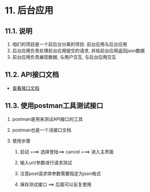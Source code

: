 # 11. 后台应用

## 11.1. 说明
1. 咱们的项目是一个前后台分离的项目: 前台应用与后台应用
2. 后台应用负责处理前台应用提交的请求, 并给前台应用返回json数据
3. 前台应用负责展现数据, 与用户交互, 与后台应用交互

## 11.2. API接口文档
- [查看接口文档](/chapter3/01_API.html)

## 11.3. 使用postman工具测试接口
1. postman是用来测试API接口的工具

2. postman也是一个活接口文档

3. 使用步骤
	1) 启动 ===> 选择登陆==> cancel ===> 进入主界面
	
	2) 输入url/参数进行请求测试
	
	3) 注意post请求体参数需要指定为json格式
	
	4) 保存测试接口 ==> 后面可以反复使用

